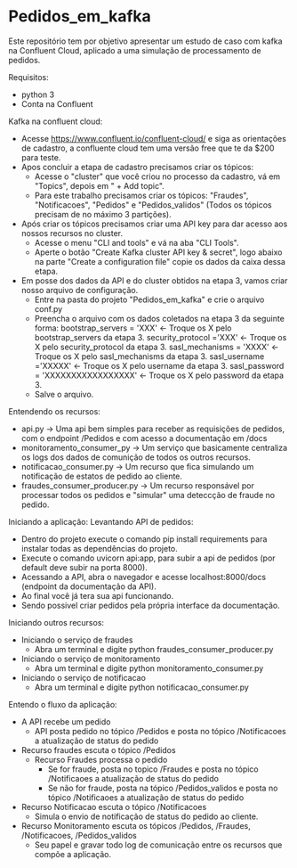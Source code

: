 # Pedidos_em_kafka
Este repositório tem por objetivo apresentar um estudo de caso com kafka na Confluent Cloud, aplicado a uma simulação de processamento de pedidos.

Requisitos:
- python 3
- Conta na Confluent

Kafka na confluent cloud:
- Acesse https://www.confluent.io/confluent-cloud/  e siga as orientações de cadastro, a confluente cloud tem uma versão free que te da $200 para teste.
- Apos concluir a etapa de cadastro precisamos criar os tópicos:
   - Acesse o "cluster" que você criou no processo da cadastro, vá em "Topics",  depois em " + Add topic".
   - Para este trabalho precisamos criar os tópicos: "Fraudes", "Notificacoes", "Pedidos" e "Pedidos_validos" (Todos os tópicos precisam de no máximo 3 partições).
- Após criar os tópicos precisamos criar uma API key para dar acesso aos nossos recursos no cluster.
   - Acesse o menu "CLI and tools" e vá na aba "CLI Tools".
   - Aperte o botão "Create Kafka cluster API key & secret", logo abaixo  na parte "Create a configuration file" copie os dados da caixa dessa etapa.
- Em posse dos dados da API e do cluster obtidos na etapa 3, vamos criar nosso arquivo de configuração.
   - Entre na pasta do projeto "Pedidos_em_kafka" e crie o arquivo conf.py
   - Preencha o arquivo com os dados coletados na etapa 3 da seguinte forma:
       bootstrap_servers = 'XXX' <- Troque os X pelo bootstrap_servers da etapa 3.
       security_protocol ='XXX'  <- Troque os X pelo security_protocol da etapa 3.
       sasl_mechanisms = 'XXXX'  <- Troque os X pelo sasl_mechanisms da etapa 3.
       sasl_username ='XXXXX'    <- Troque os X pelo username da etapa 3.
       sasl_password = 'XXXXXXXXXXXXXXXXX'  <- Troque os X pelo password da etapa 3.
   - Salve o arquivo.


Entendendo os recursos:
- api.py -> Uma api bem simples para receber as requisições de pedidos, com o endpoint /Pedidos e com acesso a documentação em /docs
- monitoramento_consumer_py -> Um serviço que basicamente centraliza os logs dos dados de comunição de todos os outros recursos.
- notificacao_consumer.py -> Um recurso que fica simulando um notificação de estatos de pedido ao cliente.
- fraudes_consumer_producer.py -> Um recurso responsável por processar todos os pedidos e "simular" uma deteccção de fraude no pedido.
 


Iniciando a aplicação:
Levantando API de pedidos:
- Dentro do projeto execute o comando pip install requirements para instalar todas as dependências do projeto.
- Execute o comando uvicorn api:app, para subir a api de pedidos (por default deve subir na porta 8000).
- Acessando a API, abra o navegador e acesse localhost:8000/docs (endpoint da documentação da API).
- Ao final você já tera sua api funcionando.
- Sendo possivel criar pedidos pela própria interface da documentação.


Iniciando outros recursos:
- Iniciando o serviço de fraudes
  - Abra um terminal e digite python fraudes_consumer_producer.py
- Iniciando o serviço de monitoramento
  - Abra um terminal e digite python monitoramento_consumer.py
- Iniciando o serviço de notificacao
  - Abra um terminal e digite python notificacao_consumer.py


Entendo o fluxo da aplicação:

- A API recebe um pedido
  - API posta pedido no tópico /Pedidos e posta no tópico /Notificacoes a atualização de status do pedido
- Recurso fraudes escuta o tópico /Pedidos
  - Recurso Fraudes processa o pedido 
    - Se for fraude, posta no topico /Fraudes e posta no tópico /Notificaoes a atualização de status do pedido
    - Se não for fraude, posta na tópico /Pedidos_validos e posta no tópico /Notificaoes a atualização de status do pedido
- Recurso Notificacao escuta o tópico /Notificacoes
  - Simula o envio de notificação de status do pedido ao cliente.
- Recurso Monitoramento escuta os tópicos /Pedidos, /Fraudes, /Notificacoes, /Pedidos_validos
  - Seu papel e gravar todo log de comunicação entre os recursos que compõe a aplicação.
